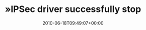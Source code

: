 ---
retweeted: false
source: <a href="http://twitter.com" rel="nofollow">Twitter Web Client</a>
entities:
  hashtags:
  - text: meh
    indices:
    - '70'
    - '74'
  symbols: []
  user_mentions: []
  urls: []
display_text_range:
- '0'
- '74'
favorite_count: '0'
id_str: '16458715638'
truncated: false
retweet_count: '0'
id: '16458715638'
created_at: Fri Jun 18 09:49:07 +0000 2010
favorited: false
full_text: "»IPSec driver successfully stopped« Ja. Success. Aber nicht für mich.
  #meh"
lang: de
tags:
- meh
- pesos:twitter
date: '2010-06-18T09:49:07+00:00'
src: https://twitter.com/bascht/status/16458715638
original_url: https://twitter.com/bascht/status/16458715638
type: twitter_tweet
text: "»IPSec driver successfully stopped« Ja. Success. Aber nicht für mich. #meh"
title: "»IPSec driver successfully stop"

---
